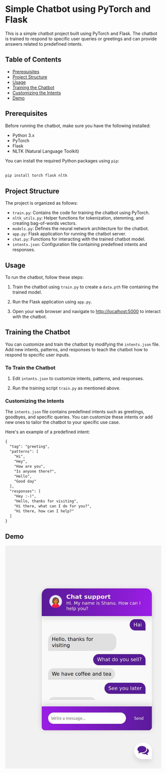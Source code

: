 # Simple Chatbot using PyTorch and Flask

This is a simple chatbot project built using PyTorch and Flask. The chatbot is trained to respond to specific user queries or greetings and can provide answers related to predefined intents.

## Table of Contents

- [Prerequisites](#prerequisites)
- [Project Structure](#project-structure)
- [Usage](#usage)
- [Training the Chatbot](#training-the-chatbot)
- [Customizing the Intents](#customizing-the-intents)
- [Demo](#demo)


## Prerequisites

Before running the chatbot, make sure you have the following installed:

- Python 3.x
- PyTorch
- Flask
- NLTK (Natural Language Toolkit)

You can install the required Python packages using `pip`:

```bash

pip install torch flask nltk
```

## Project Structure
The project is organized as follows:

- `train.py`: Contains the code for training the chatbot using PyTorch.
- `nltk_utils.py`: Helper functions for tokenization, stemming, and creating bag-of-words vectors.
- `models.py`: Defines the neural network architecture for the chatbot.
- `app.py`: Flask application for running the chatbot server.
- `chat.py`: Functions for interacting with the trained chatbot model.
- `intents.json`: Configuration file containing predefined intents and responses.

## Usage

To run the chatbot, follow these steps:

1. Train the chatbot using `train.py` to create a `data.pth` file containing the trained model.
2. Run the Flask application using `app.py`.

3. Open your web browser and navigate to [http://localhost:5000](http://localhost:5000) to interact with the chatbot.

## Training the Chatbot

You can customize and train the chatbot by modifying the `intents.json` file. Add new intents, patterns, and responses to teach the chatbot how to respond to specific user inputs.

### To Train the Chatbot

1. Edit `intents.json` to customize intents, patterns, and responses.

2. Run the training script `train.py` as mentioned above.

### Customizing the Intents

The `intents.json` file contains predefined intents such as greetings, goodbyes, and specific queries. You can customize these intents or add new ones to tailor the chatbot to your specific use case.

Here's an example of a predefined intent:

```
{
  "tag": "greeting",
  "patterns": [
    "Hi",
    "Hey",
    "How are you",
    "Is anyone there?",
    "Hello",
    "Good day"
  ],
  "responses": [
    "Hey :-)",
    "Hello, thanks for visiting",
    "Hi there, what can I do for you?",
    "Hi there, how can I help?"
  ]
}
```

## Demo
![Chatbot](https://github.com/mohammedshaneeb-ai/AI_Chatbot_using_Pytorch/blob/main/Demo%20Files/AI_Chatbot_from_scratch.jpeg)

